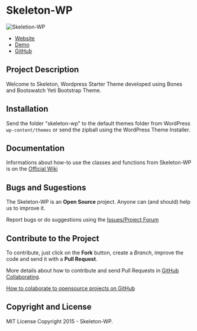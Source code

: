 # Skeleton-WP 

![Skeletion-WP](https://github.com/dkalawadia/Skeleton-WP/blob/master/library/images/logo.png)

* [Website](http://kodehelp.com/skeleton-wp/)
* [Demo](http://kodehelp.com/skeleton-wp/demo)
* [GitHub](https://github.com/dkalawadia/Skeleton-WP)

## Project Description ##

Welcome to Skeleton, Wordpress Starter Theme developed using Bones and Bootswatch Yeti Bootstrap Theme.


## Installation ##

Send the folder "skeleton-wp" to the default themes folder from WordPress `wp-content/themes` or send the zipball using the WordPress Theme Installer.

## Documentation ##

Informations about how-to use the classes and functions from Skeleton-WP is on the [Official Wiki](https://github.com/dkalawadia/Skeleton-WP/wiki/)

## Bugs and Sugestions ##

The Skeleton-WP is an **Open Source** project. Anyone can (and should) help us to improve it.

Report bugs or do suggestions using the [Issues/Project Forum](https://github.com/dkalawadia/Skeleton-WP/issues)

## Contribute to the Project ##

To contribute, just click on the **Fork** button, create a *Branch*, improve the code and send it with a **Pull Request**.

More details about how to contribute and send Pull Requests in [GitHub Collaborating](https://help.github.com/categories/63/articles).

[How to colaborate to opensource projects on GitHub](http://www.youtube.com/watch?v=H3olaBo83As)

## Copyright and License ##
MIT License
Copyright 2015 - Skeleton-WP.
